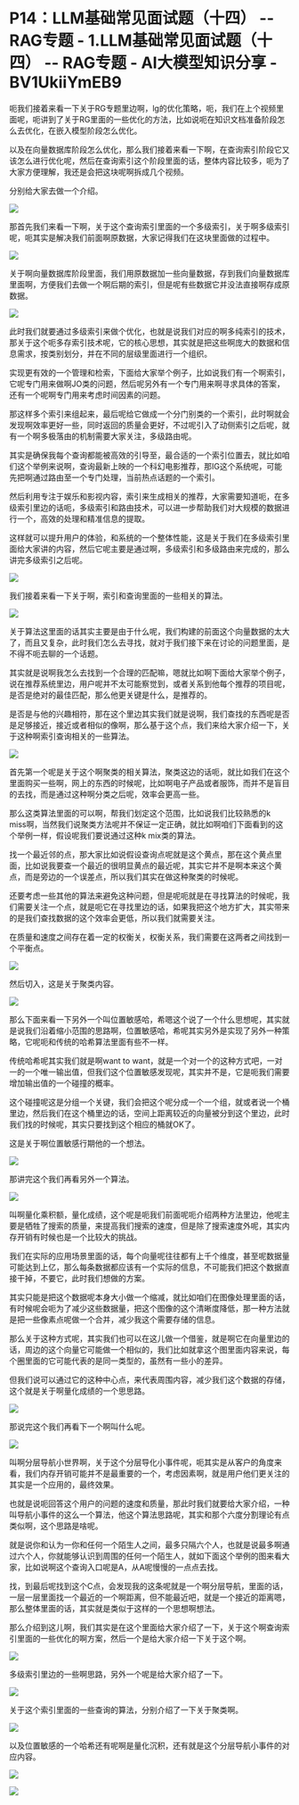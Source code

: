 # P14：LLM基础常见面试题（十四） -- RAG专题 - 1.LLM基础常见面试题（十四） -- RAG专题 - AI大模型知识分享 - BV1UkiiYmEB9

呃我们接着来看一下关于RG专题里边啊，lg的优化策略，呃，我们在上个视频里面呢，呃讲到了关于RG里面的一些优化的方法，比如说呃在知识文档准备阶段怎么去优化，在嵌入模型阶段怎么优化。

以及在向量数据库阶段怎么优化，那么我们接着来看一下啊，在查询索引阶段它又该怎么进行优化呢，然后在查询索引这个阶段里面的话，整体内容比较多，呃为了大家方便理解，我还是会把这块呢啊拆成几个视频。

分别给大家去做一个介绍。

![](img/c32f7af7c97e5bdaf4a5d0049416a973_1.png)

那首先我们来看一下啊，关于这个查询索引里面的一个多级索引，关于啊多级索引呢，呃其实是解决我们前面啊原数据，大家记得我们在这块里面做的过程中。



![](img/c32f7af7c97e5bdaf4a5d0049416a973_3.png)

关于啊向量数据库阶段里面，我们用原数据加一些向量数据，存到我们向量数据库里面啊，方便我们去做一个啊后期的索引，但是呢有些数据它并没法直接啊存成原数据。



![](img/c32f7af7c97e5bdaf4a5d0049416a973_5.png)

此时我们就要通过多级索引来做个优化，也就是说我们对应的啊多纯索引的技术，那关于这个呃多存索引技术呢，它的核心思想，其实就是把这些啊庞大的数据和信息需求，按类别划分，并在不同的层级里面进行一个组织。

实现更有效的一个管理和检索，下面给大家举个例子，比如说我们有一个啊索引，它呢专门用来做啊JO类的问题，然后呢另外有一个专门用来啊寻求具体的答案，还有一个呢啊专门用来考虑时间因素的问题。

那这样多个索引来组起来，最后呢给它做成一个分门别类的一个索引，此时啊就会发现啊效率更好一些，同时返回的质量会更好，不过呢引入了动侧索引之后呢，就有一个啊多极落由的机制需要大家关注，多级路由呢。

其实是确保我每个查询都能被高效的引导至，最合适的一个索引位置去，就比如咱们这个举例来说啊，查询最新上映的一个科幻电影推荐，那IG这个系统呢，可能先把啊通过路由至一个专门处理，当前热点话题的一个索引。

然后利用专注于娱乐和影视内容，索引来生成相关的推荐，大家需要知道呃，在多级索引里边的话呃，多级索引和路由技术，可以进一步帮助我们对大规模的数据进行一个，高效的处理和精准信息的提取。

这样就可以提升用户的体验，和系统的一个整体性能，这是关于我们在多级索引里面给大家讲的内容，然后它呢主要是通过啊，多级索引和多级路由来完成的，那么讲完多级索引之后呢。



![](img/c32f7af7c97e5bdaf4a5d0049416a973_7.png)

我们接着来看一下关于啊，索引和查询里面的一些相关的算法。

![](img/c32f7af7c97e5bdaf4a5d0049416a973_9.png)

关于算法这里面的话其实主要是由于什么呢，我们构建的前面这个向量数据的太大了，而且又复杂，此时我们怎么去寻找，就对于我们接下来在讨论的问题里面，是不得不呃去聊的一个话题。

其实就是说啊我怎么去找到一个合理的匹配嘛，嗯就比如啊下面给大家举个例子，说在推荐系统里边，用户呢并不太可能察觉到，或者关系到他每个推荐的项目呢，是否是绝对的最佳匹配，那么他更关键是什么，是推荐的。

是否是与他的兴趣相符，那在这个里边其实我们就是说啊，我们查找的东西呢是否是足够接近，接近或者相似的像啊，那么基于这个点，我们来给大家介绍一下，关于这种啊索引查询相关的一些算法。



![](img/c32f7af7c97e5bdaf4a5d0049416a973_11.png)

首先第一个呢是关于这个啊聚类的相关算法，聚类这边的话呃，就比如我们在这个里面购买一些啊，网上的东西的时候呢，比如啊电子产品或者服饰，而并不是盲目的去找，而是通过这种啊分类之后呢，效率会更高一些。

那么这类算法里面的可以啊，帮我们划定这个范围，比如说我们比较熟悉的k miss啊，当然我们说聚类方法呢并不保证一定正确，就比如啊咱们下面看到的这个举例一样，假设呢我们要说通过这种k mix类的算法。

找一个最近邻的点，那大家比如说假设查询点呢就是这个黄点，那在这个黄点里面，比如说我要查一个最近的很明显黄点的最近呢，其实它并不是啊本来这个黄点，而是旁边的一个误差点，所以我们其实在做这种聚类的时候呢。

还要考虑一些其他的算法来避免这种问题，但是呢呃就是在寻找算法的时候呢，我们需要关注一个点，就是呃它在寻找里边的话，如果我把这个地方扩大，其实带来的是我们查找数据的这个效率会更低，所以我们就需要关注。

在质量和速度之间存在着一定的权衡关，权衡关系，我们需要在这两者之间找到一个平衡点。

![](img/c32f7af7c97e5bdaf4a5d0049416a973_13.png)

然后切入，这是关于聚类内容。

![](img/c32f7af7c97e5bdaf4a5d0049416a973_15.png)

那么下面来看一下另外一个叫位置敏感哈，希嗯这个说了一个什么思想呢，其实就是说我们沿着缩小范围的思路啊，位置敏感哈，希呢其实另外是实现了另外一种策略，它呢呃和传统的哈希算法里面有些不一样。

传统哈希呢其实我们就是啊want to want，就是一个对一个的这种方式吧，一对一的一个唯一输出值，但我们这个位置敏感发现呢，其实并不是，它是呃我们需要增加输出值的一个碰撞的概率。

这个碰撞呢这是分组一个关键，我们会把这个呢分成一个一个组，就或者说一个桶里边，然后我们在这个桶里边的话，空间上距离较近的向量被分到这个里边，此时我们找的时候呢，其实只要找到这个相应的桶就OK了。

这是关于啊位置敏感行期他的一个想法。

![](img/c32f7af7c97e5bdaf4a5d0049416a973_17.png)

那讲完这个我们再看另外一个算法。

![](img/c32f7af7c97e5bdaf4a5d0049416a973_19.png)

叫啊量化乘积额，量化成绩，这个呢是呃我们前面呢呃介绍两种方法里边，他呢主要是牺牲了搜索的质量，来提高我们搜索的速度，但是除了搜索速度外呢，其实内存开销有时候也是一个比较大的挑战。

我们在实际的应用场景里面的话，每个向量呢往往都有上千个维度，甚至呢数据量可能达到上亿，那么每条数据都应该有一个实际的信息，不可能我们把这个数据直接干掉，不要它，此时我们想做的方案。

其实只能是把这个数据呢本身大小做一个缩减，就比如咱们在图像处理里面的话，有时候呢会呃为了减少这些数据量，把这个图像的这个清晰度降低，那一种方法就是把一些像素点呢做一个合并，减少我这个需要存储的信息。

那么关于这种方式呢，其实我们也可以在这儿做一个借鉴，就是啊它在向量里边的话，周边的这个向量它可能做一个相似的，我们比如就拿这个图里面内容来说，每个圈里面的它可能代表的是同一类型的，虽然有一些小的差异。

但我们说可以通过它的这种中心点，来代表周围内容，减少我们这个数据的存储，这个就是关于啊量化成绩的一个思思路。



![](img/c32f7af7c97e5bdaf4a5d0049416a973_21.png)

那说完这个我们再看下一个啊叫什么呢。

![](img/c32f7af7c97e5bdaf4a5d0049416a973_23.png)

叫啊分层导航小世界啊，关于这个分层导化小事件呢，呃其实是从客户的角度来看，我们内存开销可能并不是最重要的一个，考虑因素啊，就是用户他们更关注的其实是一个应用的，最终效果。

也就是说呃回答这个用户的问题的速度和质量，那此时我们就要给大家介绍，一种叫导航小事件的这么一个算法，他这个算法思路呢，其实和那个六度分割理论有点类似啊，这个思路是啥呢。

就是说你和认为一你和任何一个陌生人之间，最多只隔六个人，也就是说最多啊通过六个人，你就能够认识到周围的任何一个陌生人，就如下面这个举例的图来看大家，比如说啊这个查询入口呢是A，从A呢慢慢的一点点去找。

找，到最后呢找到这个C点，会发现我的这条呢就是一个啊分层导航，里面的话，一层一层里面找一个最近的一个啊距离，但不能最近吧，就是一个接近的距离嗯，那么整体里面的话，其实就是类似于这样的一个思想啊想法。

那么介绍到这儿啊，我们其实是在这个里面给大家介绍了一下，关于这个啊查询索引里面的一些优化的啊方案，然后一个是给大家介绍一下关于这个啊。



![](img/c32f7af7c97e5bdaf4a5d0049416a973_25.png)

多级索引里边的一些啊思路，另外一个呢是给大家介绍了一下。

![](img/c32f7af7c97e5bdaf4a5d0049416a973_27.png)

关于这个索引里面的一些查询的算法，分别介绍了一下关于聚类啊。

![](img/c32f7af7c97e5bdaf4a5d0049416a973_29.png)

以及位置敏感的一个哈希还有呢啊是量化沉积，还有就是这个分层导航小事件的对应内容。

![](img/c32f7af7c97e5bdaf4a5d0049416a973_31.png)

![](img/c32f7af7c97e5bdaf4a5d0049416a973_32.png)